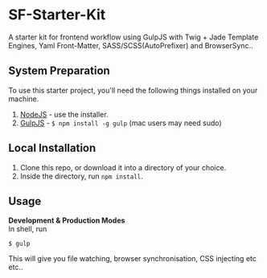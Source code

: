 # SF-Starter-Kit
A starter kit for frontend workflow using GulpJS with Twig + Jade Template Engines, Yaml Front-Matter, SASS/SCSS(AutoPrefixer) and BrowserSync..

## System Preparation
To use this starter project, you'll need the following things installed on your machine.

1. [NodeJS](http://nodejs.org) - use the installer.
2. [GulpJS](https://github.com/gulpjs/gulp) - `$ npm install -g gulp` (mac users may need sudo)

## Local Installation
1. Clone this repo, or download it into a directory of your choice.
2. Inside the directory, run `npm install`.

## Usage
**Development & Production Modes**   
In shell, run   
```shell
$ gulp
```
This will give you file watching, browser synchronisation, CSS injecting etc etc..
